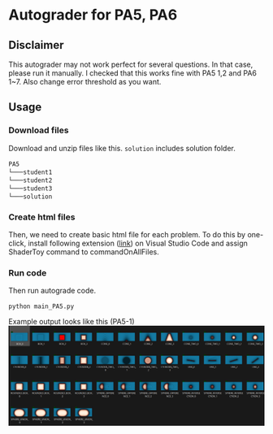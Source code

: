 # Autograder for PA5, PA6

## Disclaimer
This autograder may not work perfect for several questions. In that case, please run it manually.
I checked that this works fine with PA5 1,2 and PA6 1~7.
Also change error threshold as you want.

## Usage
### Download files
Download and unzip files like this. `solution` includes solution folder.
```
PA5
└───student1
└───student2
└───student3
└───solution
```

### Create html files
Then, we need to create basic html file for each problem.
To do this by one-click, install following extension ([link](https://marketplace.visualstudio.com/items?itemName=rioj7.commandOnAllFiles)) on Visual Studio Code and assign ShaderToy command to commandOnAllFiles.

### Run code
Then run autograde code.
```
python main_PA5.py
```

Example output looks like this (PA5-1)
![example_image](assets/example_image.png)